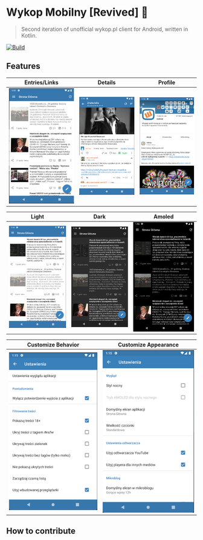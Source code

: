 # Wykop Mobilny [Revived] 📱

> Second iteration of unofficial wykop.pl client for Android, written in Kotlin.


[![Build](https://github.com/otwarty-wykop-mobilny/wykop-android/actions/workflows/after_merge.yml/badge.svg)](https://github.com/otwarty-wykop-mobilny/wykop-android/actions/workflows/after_merge.yml)

## Features

|Entries/Links|Details|Profile|
|---|---|---|
|<img src="screenshots/entries.png" width="300">|<img src="screenshots/details.png" width="300">|<img src="screenshots/profile.png" width="300">|

|Light|Dark|Amoled|
|---|---|---|
|<img src="screenshots/light.png" width="300">|<img src="screenshots/dark.png" width="300">|<img src="screenshots/amoled.png" width="300">|

|Customize Behavior|Customize Appearance|
|---|---|
|![general](screenshots/general.png)|![appearance](screenshots/appearance.png)|

## How to contribute

